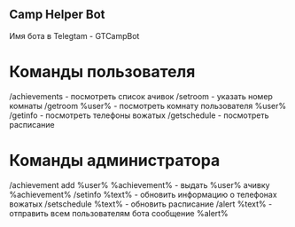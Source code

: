 ## Camp Helper Bot
Имя бота в Telegtam - GTCampBot

# Команды пользователя
/achievements - посмотреть список ачивок
/setroom - указать номер комнаты
/getroom %user% - посмотреть комнату пользователя %user%
/getinfo - посмотреть телефоны вожатых
/getschedule - посмотреть расписание

# Команды администратора
/achievement add %user% %achievement% - выдать %user% ачивку %achievement%
/setinfo %text% - обновить информацию о телефонах вожатых
/setschedule %text% - обновить расписание
/alert %text% - отправить всем пользователям бота сообщение %alert%
